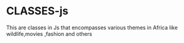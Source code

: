 # CLASSES-js
This are classes in Js that encompasses various themes in Africa like wildlife,movies ,fashion and others
